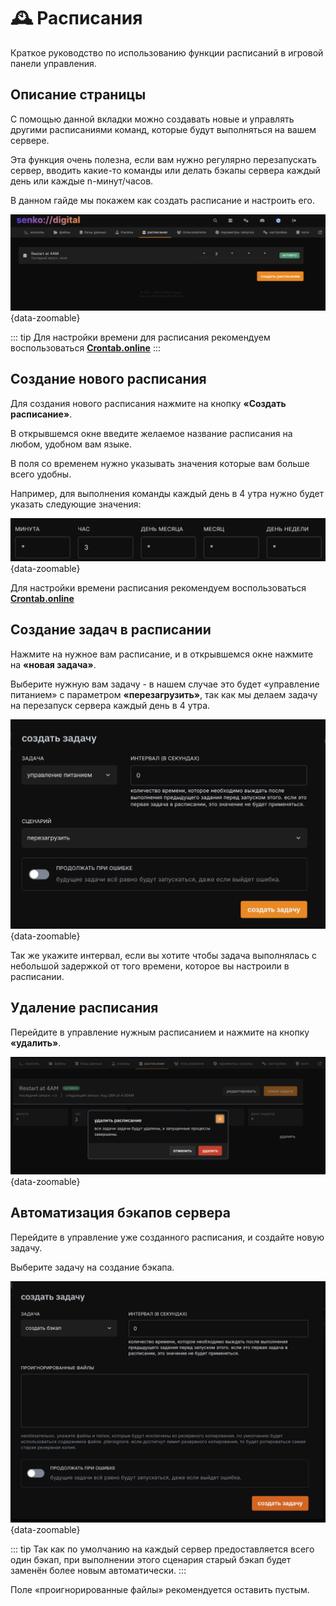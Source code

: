 # 🕰️ Расписания

Краткое руководство по использованию функции расписаний в игровой панели управления.

## Описание страницы

С помощью данной вкладки можно создавать новые и управлять другими расписаниями команд, которые будут выполняться на вашем сервере.

Эта функция очень полезна, если вам нужно регулярно перезапускать сервер, вводить какие-то команды или делать бэкапы сервера каждый день или каждые n-минут/часов.

В данном гайде мы покажем как создать расписание и настроить его.

![schedules management](/images/panel/schedules.png){data-zoomable}

::: tip
Для настройки времени для расписания рекомендуем воспользоваться **[Crontab.online](https://crontab.online/ru/)**
:::

## Создание нового расписания

Для создания нового расписания нажмите на кнопку **«Создать расписание»**.

В открывшемся окне введите желаемое название расписания на любом, удобном вам языке.

В поля со временем нужно указывать значения которые вам больше всего удобны.

Например, для выполнения команды каждый день в 4 утра нужно будет указать следующие значения:

![restart server at 4am](/images/panel/schedules/4am-restart.png){data-zoomable}

Для настройки времени расписания рекомендуем воспользоваться **[Crontab.online](https://crontab.online/ru/)**

## Создание задач в расписании

Нажмите на нужное вам расписание, и в открывшемся окне нажмите на **«новая задача»**.

Выберите нужную вам задачу - в нашем случае это будет «управление питанием» с параметром **«перезагрузить»**, так как мы делаем задачу на перезапуск сервера каждый день в 4 утра.

![task to restart server](/images/panel/schedules/restart.png){data-zoomable}

Так же укажите интервал, если вы хотите чтобы задача выполнялась с небольшой задержкой от того времени, которое вы настроили в расписании.

## Удаление расписания

Перейдите в управление нужным расписанием и нажмите на кнопку **«удалить»**.

![delete schedule](/images/panel/schedules/delete.png){data-zoomable}

## Автоматизация бэкапов сервера

Перейдите в управление уже созданного расписания, и создайте новую задачу.

Выберите задачу на создание бэкапа.

![backup schedule](/images/panel/schedules/backup.png){data-zoomable}

::: tip
Так как по умолчанию на каждый сервер предоставляется всего один бэкап, при выполнении этого сценария старый бэкап будет заменён более новым автоматически.
:::

Поле «проигнорированные файлы» рекомендуется оставить пустым.
